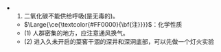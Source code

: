-
  1. 二氧化碳不能供给呼吸(是无毒的)。
	- $\Large{\ce{\textcolor{#FF0000}{\bf{注}}}}$：化学性质
	- (1) 人群密集的地方，应注意通风换气。
	- (2) 进入久未开启的菜窖干涸的深井和深洞底部，可以先做一个灯火实验